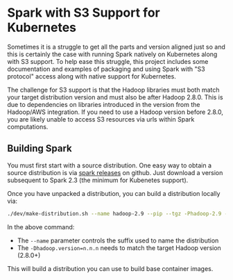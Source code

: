 # Spark with S3 Support for Kubernetes

Sometimes it is a struggle to get all the parts and version aligned just so and
this is certainly the case with running Spark natively on Kubernetes along with
S3 support. To help ease this struggle, this project includes some documentation
and examples of packaging and using Spark with "S3 protocol" access along
with native support for Kubernetes.

The challenge for S3 support is that the Hadoop libraries must both match your
target distribution version and must also be after Hadoop 2.8.0. This is
due to dependencies on libraries introduced in the version from the Hadoop/AWS
integration. If you need to use a Hadoop version before 2.8.0, you are likely
unable to access S3 resources via urls within Spark computations.

## Building Spark

You must first start with a source distribution. One easy way to obtain
a source distribution is via [spark releases](https://github.com/apache/spark/releases)
on github. Just download a version subsequent to Spark 2.3 (the minimum for Kubenetes
support).

Once you have unpacked a distribution, you can build a distribution locally via:

```bash
./dev/make-distribution.sh --name hadoop-2.9 --pip --tgz -Phadoop-2.9 -Pyarn -Pkubernetes -Phadoop-cloud -Dhadoop.version=2.9.2
```

In the above command:

 * The `--name` parameter controls the suffix used to name the distribution
 * The `-Dhadoop.version=n.n.n` needs to match the target Hadoop version (2.8.0+)

This will build a distribution you can use to build base container images.
